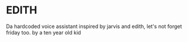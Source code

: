 # EDITH
Da hardcoded voice assistant inspired by jarvis and edith, let's not forget friday too.
by a ten year old kid
